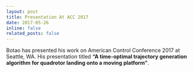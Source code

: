 ```yaml
---
layout: post
title: Presentation At ACC 2017
date: 2017-05-26
inline: false
related_posts: false
---
```

Botao has presented his work on American Control Conference 2017 at Seattle, WA. His presentation titled **“A time-optimal trajectory generation algorithm for quadrotor landing onto a moving platform”**.

